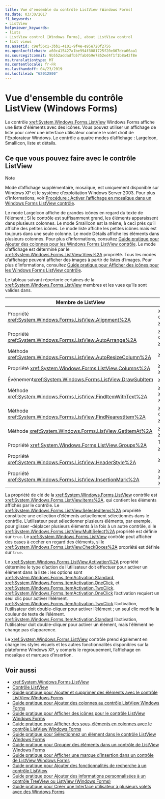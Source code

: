 ```yaml
---
title: Vue d'ensemble du contrôle ListView (Windows Forms)
ms.date: 03/30/2017
f1_keywords:
- ListView
helpviewer_keywords:
- lists
- ListView control [Windows Forms], about ListView control
- list views
ms.assetid: c9ef56c1-3bb1-4101-9f4e-e95e720f2756
ms.openlocfilehash: a60c415427a1be994f8081725f20e867dca66aa1
ms.sourcegitcommit: 9b552addadfb57fab0b9e7852ed4f1f1b8a42f8e
ms.translationtype: MT
ms.contentlocale: fr-FR
ms.lasthandoff: 04/23/2019
ms.locfileid: "62012800"
---
```

# <a name="listview-control-overview-windows-forms"></a>Vue d'ensemble du contrôle ListView (Windows Forms)
Le contrôle <xref:System.Windows.Forms.ListView> Windows Forms affiche une liste d'éléments avec des icônes. Vous pouvez utiliser un affichage de liste pour créer une interface utilisateur comme le volet droit de l'Explorateur Windows. Le contrôle a quatre modes d’affichage : LargeIcon, SmallIcon, liste et détails.  
  
## <a name="what-you-can-do-with-the-listview-control"></a>Ce que vous pouvez faire avec le contrôle ListView  
  
> [!NOTE]
>  Mode d’affichage supplémentaire, mosaïque, est uniquement disponible sur Windows XP et le système d’exploitation Windows Server 2003. Pour plus d'informations, voir [Procédure : Activer l’affichage en mosaïque dans un Windows Forms ListView contrôle](how-to-enable-tile-view-in-a-windows-forms-listview-control.md).  
  
 Le mode LargeIcon affiche de grandes icônes en regard du texte de l’élément ; Si le contrôle est suffisamment grand, les éléments apparaissent dans plusieurs colonnes. Le mode SmallIcon est la même, à ceci près qu’il affiche des petites icônes. Le mode liste affiche les petites icônes mais est toujours dans une seule colonne. Le mode Détails affiche les éléments dans plusieurs colonnes. Pour plus d’informations, consultez [Guide pratique pour Ajouter des colonnes pour les Windows Forms ListView contrôle](how-to-add-columns-to-the-windows-forms-listview-control.md). Le mode d’affichage est déterminé par le <xref:System.Windows.Forms.ListView.View%2A> propriété. Tous les modes d’affichage peuvent afficher des images à partir de listes d’images. Pour plus d’informations, consultez [Guide pratique pour Afficher des icônes pour les Windows Forms ListView contrôle](how-to-display-icons-for-the-windows-forms-listview-control.md).  
  
 Le tableau suivant répertorie certaines de la <xref:System.Windows.Forms.ListView> membres et les vues qu’ils sont valides dans.  
  
|Membre de ListView|Vue|  
|---------------------|----------|  
|Propriété <xref:System.Windows.Forms.ListView.Alignment%2A>|<xref:System.Windows.Forms.View.SmallIcon> ou <xref:System.Windows.Forms.View.LargeIcon>|  
|Propriété <xref:System.Windows.Forms.ListView.AutoArrange%2A>|<xref:System.Windows.Forms.View.SmallIcon> ou <xref:System.Windows.Forms.View.LargeIcon>|  
|Méthode <xref:System.Windows.Forms.ListView.AutoResizeColumn%2A>|<xref:System.Windows.Forms.View.Details>|  
|Propriété <xref:System.Windows.Forms.ListView.Columns%2A>|<xref:System.Windows.Forms.View.Details> ou <xref:System.Windows.Forms.View.Tile>|  
|Événement<xref:System.Windows.Forms.ListView.DrawSubItem> |<xref:System.Windows.Forms.View.Details>|  
|Méthode <xref:System.Windows.Forms.ListView.FindItemWithText%2A>|<xref:System.Windows.Forms.View.Details>, <xref:System.Windows.Forms.View.List>ou <xref:System.Windows.Forms.View.Tile>|  
|Méthode <xref:System.Windows.Forms.ListView.FindNearestItem%2A>|<xref:System.Windows.Forms.View.SmallIcon> ou <xref:System.Windows.Forms.View.LargeIcon>|  
|Méthode <xref:System.Windows.Forms.ListView.GetItemAt%2A>|<xref:System.Windows.Forms.View.Details> ou <xref:System.Windows.Forms.View.Tile>|  
|Propriété <xref:System.Windows.Forms.ListView.Groups%2A>|Toutes les vues à l’exception <xref:System.Windows.Forms.View.List>|  
|Propriété <xref:System.Windows.Forms.ListView.HeaderStyle%2A>|<xref:System.Windows.Forms.View.Details>.|  
|Propriété <xref:System.Windows.Forms.ListView.InsertionMark%2A>|<xref:System.Windows.Forms.View.LargeIcon>, <xref:System.Windows.Forms.View.SmallIcon>ou <xref:System.Windows.Forms.View.Tile>|  
  
 La propriété de clé de la <xref:System.Windows.Forms.ListView> contrôle est <xref:System.Windows.Forms.ListView.Items%2A>, qui contient les éléments affichés par le contrôle. Le <xref:System.Windows.Forms.ListView.SelectedItems%2A> propriété constituée une collection d’éléments actuellement sélectionnés dans le contrôle. L’utilisateur peut sélectionner plusieurs éléments, par exemple, pour glisser -déplacer plusieurs éléments à la fois à un autre contrôle, si le <xref:System.Windows.Forms.ListView.MultiSelect%2A> propriété est définie sur `true`. Le <xref:System.Windows.Forms.ListView> contrôle peut afficher des cases à cocher en regard des éléments, si le <xref:System.Windows.Forms.ListView.CheckBoxes%2A> propriété est définie sur `true`.  
  
 Le <xref:System.Windows.Forms.ListView.Activation%2A> propriété détermine le type d’action de l’utilisateur doit effectuer pour activer un élément dans la liste : les options sont <xref:System.Windows.Forms.ItemActivation.Standard>, <xref:System.Windows.Forms.ItemActivation.OneClick>, et <xref:System.Windows.Forms.ItemActivation.TwoClick>. <xref:System.Windows.Forms.ItemActivation.OneClick> l’activation requiert un seul clic pour activer l’élément. <xref:System.Windows.Forms.ItemActivation.TwoClick> l’activation, l’utilisateur doit double-cliquer pour activer l’élément ; un seul clic modifie la couleur de texte de l’élément. <xref:System.Windows.Forms.ItemActivation.Standard> l’activation, l’utilisateur doit double-cliquer pour activer un élément, mais l’élément ne change pas d’apparence.  
  
 Le <xref:System.Windows.Forms.ListView> contrôle prend également en charge les styles visuels et les autres fonctionnalités disponibles sur la plateforme Windows XP, y compris le regroupement, l’affichage en mosaïque et marques d’insertion.  
  
## <a name="see-also"></a>Voir aussi

- <xref:System.Windows.Forms.ListView>
- [Contrôle ListView](listview-control-windows-forms.md)
- [Guide pratique pour Ajouter et supprimer des éléments avec le contrôle ListView Windows Forms](how-to-add-and-remove-items-with-the-windows-forms-listview-control.md)
- [Guide pratique pour Ajouter des colonnes au contrôle ListView Windows Forms](how-to-add-columns-to-the-windows-forms-listview-control.md)
- [Guide pratique pour Afficher des icônes pour le contrôle ListView Windows Forms](how-to-display-icons-for-the-windows-forms-listview-control.md)
- [Guide pratique pour Afficher des sous-éléments en colonnes avec le contrôle ListView Windows Forms](how-to-display-subitems-in-columns-with-the-windows-forms-listview-control.md)
- [Guide pratique pour Sélectionnez un élément dans le contrôle ListView Windows Forms](how-to-select-an-item-in-the-windows-forms-listview-control.md)
- [Guide pratique pour Grouper des éléments dans un contrôle de ListView Windows Forms](how-to-group-items-in-a-windows-forms-listview-control.md)
- [Guide pratique pour Afficher une marque d’Insertion dans un contrôle de ListView Windows Forms](how-to-display-an-insertion-mark-in-a-windows-forms-listview-control.md)
- [Guide pratique pour Ajouter des fonctionnalités de recherche à un contrôle ListView](how-to-add-search-capabilities-to-a-listview-control.md)
- [Guide pratique pour Ajouter des informations personnalisées à un contrôle TreeView ou ListView (Windows Forms)](add-custom-information-to-a-treeview-or-listview-control-wf.md)
- [Guide pratique pour Créer une Interface utilisateur à plusieurs volets avec des Windows Forms](how-to-create-a-multipane-user-interface-with-windows-forms.md)
